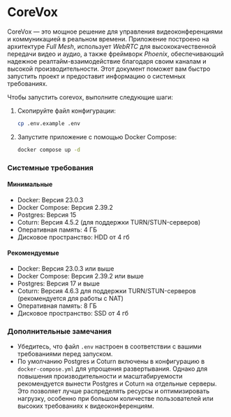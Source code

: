 # CoreVox
<!-- CoreVox ? -->
CoreVox — это мощное решение для управления видеоконференциями и коммуникацией в реальном времени. Приложение построено на архитектуре *Full Mesh*, использует *WebRTC* для высококачественной передачи видео и аудио, а также фреймворк *Phoenix*, обеспечивающий надежное реалтайм-взаимодействие благодаря своим каналам и высокой производительности. Этот документ поможет вам быстро запустить проект и предоставит информацию о системных требованиях.

Чтобы запустить corevox, выполните следующие шаги:

1. Скопируйте файл конфигурации:
   ```bash
   cp .env.example .env
   ```
2. Запустите приложение с помощью Docker Compose:
   ```bash
   docker compose up -d
   ```

### Системные требования
#### Минимальные
  * Docker: Версия 23.0.3
  * Docker Compose: Версия 2.39.2
  * Postgres: Версия 15
  * Coturn: Версия 4.5.2 (для поддержки TURN/STUN-серверов)
  * Оперативная память: 4 ГБ
  * Дисковое пространство: HDD от 4 гб

#### Рекомендуемые
  * Docker: Версия 23.0.3 или выше
  * Docker Compose: Версия 2.39.2 или выше
  * Postgres: Версия 17 и выше
  * Coturn: Версия 4.6.3 для поддержки TURN/STUN-серверов (рекомендуется для работы с NAT)
  * Оперативная память: 8 ГБ
  * Дисковое пространство: SSD от 4 гб

### Дополнительные замечания

 * Убедитесь, что файл `.env` настроен в соответствии с вашими требованиями перед запуском.
 * По умолчанию Postgres и Coturn включены в конфигурацию в `docker-compose.yml` для упрощения развертывания. Однако для повышения производительности и масштабируемости рекомендуется вынести Postgres и Coturn на отдельные серверы. Это позволяет лучше распределять ресурсы и оптимизировать нагрузку, особенно при большом количестве пользователей или высоких требованиях к видеоконференциям.
